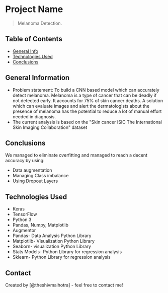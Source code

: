 # Project Name
> Melanoma Detection.


## Table of Contents
* [General Info](#general-information)
* [Technologies Used](#technologies-used)
* [Conclusions](#conclusions)

<!-- You can include any other section that is pertinent to your problem -->

## General Information
- Problem statement: To build a CNN based model which can accurately detect melanoma. Melanoma is a type of cancer that can be deadly if not detected early. It accounts for 75% of skin cancer deaths. A solution which can evaluate images and alert the dermatologists about the presence of melanoma has the potential to reduce a lot of manual effort needed in diagnosis.
- The current analysis is based on the "Skin cancer ISIC The International Skin Imaging Collaboration" dataset

<!-- You don't have to answer all the questions - just the ones relevant to your project. -->

## Conclusions
We managed to eliminate overfitting and managed to reach a decent accuracy by using:
- Data augmentation
- Managing Class imbalance
- Using Dropout Layers

<!-- You don't have to answer all the questions - just the ones relevant to your project. -->


## Technologies Used
- Keras
- TensorFlow
- Python 3
- Pandas, Numpy, Matplotlib
- Augmentor 
- Pandas- Data Analysis Python Library
- Matplotlib- Visualization Python Library
- Seaborn- visualization Python Library
- Stats Models- Python Library for regression analysis
- Sklearn- Python Library for regression analysis
<!-- As the libraries versions keep on changing, it is recommended to mention the version of library used in this project -->

<!-- ## Acknowledgements
Give credit here.
- This project was inspired by...
- References if any...
- This project was based on [this tutorial](https://www.example.com). -->


## Contact
Created by [@theshivmalhotra] - feel free to contact me!


<!-- Optional -->
<!-- ## License -->
<!-- This project is open source and available under the [... License](). -->

<!-- You don't have to include all sections - just the one's relevant to your project -->
